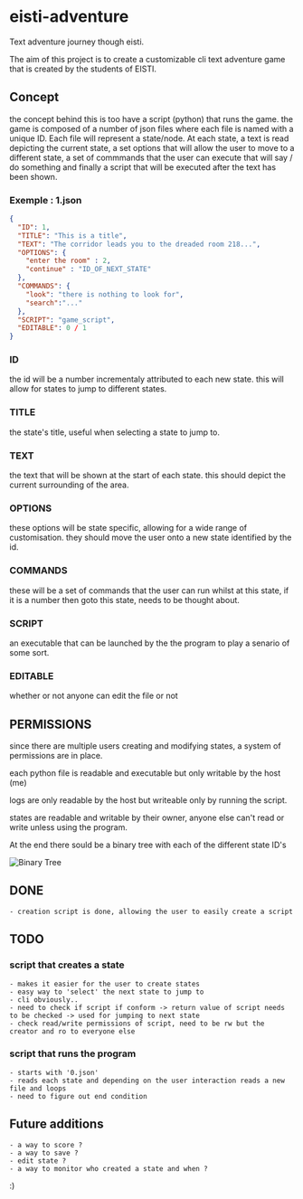 # eisti-adventure

Text adventure journey though eisti. 

The aim of this project is to create a customizable cli text adventure game that is created by the students of EISTI. 

## Concept

the concept behind this is too have a script (python) that runs the game. the game is composed of a number of json files where each file is named with a unique ID. Each file will represent a state/node. At each state, a text is read depicting the current state, a set options that will allow the user to move to a different state, a set of commmands that the user can execute that will say / do something and finally a script that will be executed after the text has been shown.

### Exemple : 1.json

```json
{
  "ID": 1,
  "TITLE": "This is a title",
  "TEXT": "The corridor leads you to the dreaded room 218...",
  "OPTIONS": {
    "enter the room" : 2,
    "continue" : "ID_OF_NEXT_STATE"
  },
  "COMMANDS": {
    "look": "there is nothing to look for",
    "search":"..."
  },
  "SCRIPT": "game_script",
  "EDITABLE": 0 / 1
}
```

### ID

the id will be a number incrementaly attributed to each new state. this will allow for states to jump to different states.

### TITLE

the state's title, useful when selecting a state to jump to.

### TEXT

the text that will be shown at the start of each state. this should depict the current surrounding of the area. 

### OPTIONS

these options will be state specific, allowing for a wide range of customisation. they should move the user onto a new state identified by the id. 

### COMMANDS

these will be a set of commands that the user can run whilst at this state, if it is a number then goto this state, needs to be thought about.

### SCRIPT 

an executable that can be launched by the the program to play a senario of some sort. 

### EDITABLE

whether or not anyone can edit the file or not



## PERMISSIONS

since there are multiple users creating and modifying states, a system of permissions are in place.

each python file is readable and executable but only writable by the host (me)

logs are only readable by the host but writeable only by running the script.

states are readable and writable by their owner, anyone else can't read or write unless using the program.




At the end there sould be a binary tree with each of the different state ID's

![Binary Tree](https://www.cdn.geeksforgeeks.org/wp-content/uploads/binary-tree-to-DLL.png)

## DONE

	- creation script is done, allowing the user to easily create a script

## TODO

### script that creates a state

	- makes it easier for the user to create states
	- easy way to 'select' the next state to jump to
	- cli obviously..
	- need to check if script if conform -> return value of script needs to be checked -> used for jumping to next state
	- check read/write permissions of script, need to be rw but the creator and ro to everyone else

### script that runs the program

	- starts with '0.json'
	- reads each state and depending on the user interaction reads a new file and loops
	- need to figure out end condition

## Future additions

	- a way to score ?
	- a way to save ?
	- edit state ?
	- a way to monitor who created a state and when ?


:)
